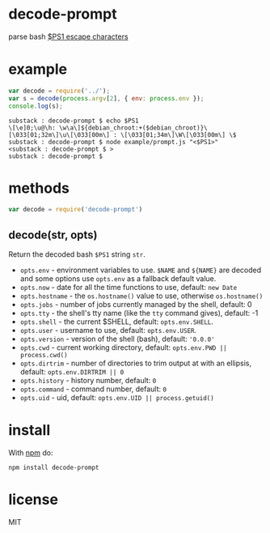 # decode-prompt

parse bash 
[$PS1 escape characters](https://www.gnu.org/software/bash/manual/bash.html#Printing-a-Prompt)

# example

``` js
var decode = require('../');
var s = decode(process.argv[2], { env: process.env });
console.log(s);
```

```
substack : decode-prompt $ echo $PS1
\[\e]0;\u@\h: \w\a\]${debian_chroot:+($debian_chroot)}\[\033[01;32m\]\u\[\033[00m\] : \[\033[01;34m\]\W\[\033[00m\] \$
substack : decode-prompt $ node example/prompt.js "<$PS1>"
<substack : decode-prompt $ >
substack : decode-prompt $ 
```

# methods

``` js
var decode = require('decode-prompt')
```

## decode(str, opts)

Return the decoded bash `$PS1` string `str`.

* `opts.env` - environment variables to use. `$NAME` and `${NAME}` are decoded and
some options use `opts.env` as a fallback default value.
* `opts.now` - date for all the time functions to use, default: `new Date`
* `opts.hostname` - the `os.hostname()` value to use, otherwise `os.hostname()`
* `opts.jobs` - number of jobs currently managed by the shell, default: 0
* `opts.tty` - the shell's tty name (like the `tty` command gives), default: -1
* `opts.shell` - the current $SHELL, default: `opts.env.SHELL`.
* `opts.user` - username to use, default: `opts.env.USER`.
* `opts.version` - version of the shell (bash), default: `'0.0.0'`
* `opts.cwd` - current working directory,
default: `opts.env.PWD || process.cwd()`
* `opts.dirtrim` - number of directories to trim output at with an ellipsis,
default: `opts.env.DIRTRIM || 0`
* `opts.history` - history number, default: `0`
* `opts.command` - command number, default: `0`
* `opts.uid` - uid, default: `opts.env.UID || process.getuid()`

# install

With [npm](https://npmjs.org) do:

```
npm install decode-prompt
```

# license

MIT
